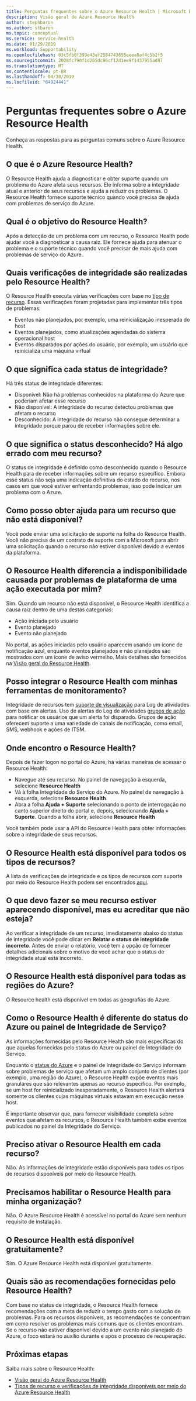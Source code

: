 ```yaml
---
title: Perguntas frequentes sobre o Azure Resource Health | Microsoft Docs
description: Visão geral do Azure Resource Health
author: stephbaron
ms.author: stbaron
ms.topic: conceptual
ms.service: service-health
ms.date: 01/29/2019
ms.workload: Supportability
ms.openlocfilehash: 03c5fb0f399e43af2584743655eeea8af4c5b2f5
ms.sourcegitcommit: 2028fc790f1d265dc96cf12d1ee9f1437955ad87
ms.translationtype: MT
ms.contentlocale: pt-BR
ms.lasthandoff: 04/30/2019
ms.locfileid: "64924441"
---
```

# <a name="azure-resource-health-faq"></a>Perguntas frequentes sobre o Azure Resource Health
Conheça as respostas para as perguntas comuns sobre o Azure Resource Health.

## <a name="what-is-azure-resource-health"></a>O que é o Azure Resource Health?
O Resource Health ajuda a diagnosticar e obter suporte quando um problema do Azure afeta seus recursos. Ele informa sobre a integridade atual e anterior de seus recursos e ajuda a reduzir os problemas. O Resource Health fornece suporte técnico quando você precisa de ajuda com problemas de serviço do Azure.  

## <a name="what-is-the-resource-health-intended-for"></a>Qual é o objetivo do Resource Health?
Após a detecção de um problema com um recurso, o Resource Health pode ajudar você a diagnosticar a causa raiz. Ele fornece ajuda para atenuar o problema e o suporte técnico quando você precisar de mais ajuda com problemas de serviço do Azure.

## <a name="what-health-checks-are-performed-by-resource-health"></a>Quais verificações de integridade são realizadas pelo Resource Health?
O Resource Health executa várias verificações com base no [tipo de recurso](resource-health-checks-resource-types.md). Essas verificações foram projetadas para implementar três tipos de problemas: 
- Eventos não planejados, por exemplo, uma reinicialização inesperada do host
- Eventos planejados, como atualizações agendadas do sistema operacional host
- Eventos disparados por ações do usuário, por exemplo, um usuário que reinicializa uma máquina virtual

## <a name="what-does-each-of-the-health-status-mean"></a>O que significa cada status de integridade?
Há três status de integridade diferentes:
- Disponível: Não há problemas conhecidos na plataforma do Azure que poderiam afetar esse recurso
- Não disponível: A integridade do recurso detectou problemas que afetam o recurso
- Desconhecido: A integridade do recurso não consegue determinar a integridade porque parou de receber informações sobre ele. 

## <a name="what-does-the-unknown-status-mean-is-something-wrong-with-my-resource"></a>O que significa o status desconhecido? Há algo errado com meu recurso?
O status de integridade é definido como desconhecido quando o Resource Health para de receber informações sobre um recurso específico. Embora esse status não seja uma indicação definitiva do estado do recurso, nos casos em que você estiver enfrentando problemas, isso pode indicar um problema com o Azure.

## <a name="how-can-i-get-help-for-a-resource-that-is-unavailable"></a>Como posso obter ajuda para um recurso que não está disponível?
Você pode enviar uma solicitação de suporte na folha do Resource Health. Você não precisa de um contrato de suporte com a Microsoft para abrir uma solicitação quando o recurso não estiver disponível devido a eventos da plataforma.

## <a name="does-resource-health-differentiate-between-unavailability-cased-by-platform-problems-versus-something-i-did"></a>O Resource Health diferencia a indisponibilidade causada por problemas de plataforma de uma ação executada por mim?
Sim. Quando um recurso não está disponível, o Resource Health identifica a causa raiz dentro de uma destas categorias: 
-   Ação iniciada pelo usuário
-   Evento planejado 
-   Evento não planejado

No portal, as ações iniciadas pelo usuário aparecem usando um ícone de notificação azul, enquanto eventos planejados e não planejados são mostrados com um ícone de aviso vermelho. Mais detalhes são fornecidos na [Visão geral do Resource Health](Resource-health-overview.md).  

## <a name="can-i-integrate-resource-health-with-my-monitoring-tools"></a>Posso integrar o Resource Health com minhas ferramentas de monitoramento?
Integridade de recursos tem [suporte de visualização](resource-health-alert-arm-template-guide.md) para Log de atividades com base em alertas. Uso de alertas do Log de atividades [grupos de ação](https://docs.microsoft.com/azure/azure-monitor/platform/action-groups) para notificar os usuários que um alerta foi disparado. Grupos de ação oferecem suporte a uma variedade de canais de notificação, como email, SMS, webhook e ações de ITSM.

## <a name="where-do-i-find-resource-health"></a>Onde encontro o Resource Health?
Depois de fazer logon no portal do Azure, há várias maneiras de acessar o Resource Health:
- Navegue até seu recurso. No painel de navegação à esquerda, selecione **Resource Health**
- Vá à folha Integridade do Serviço do Azure.  No painel de navegação à esquerda, selecione **Resource Health**.
- Abra a folha **Ajuda + Suporte** selecionando o ponto de interrogação no canto superior direito do portal e, depois, selecionando **Ajuda + Suporte**. Quando a folha abrir, selecione **Resource Health**

Você também pode usar a API do Resource Health para obter informações sobre a integridade de seus recursos.

## <a name="is-resource-health-available-for-all-resource-types"></a>O Resource Health está disponível para todos os tipos de recursos?
A lista de verificações de integridade e os tipos de recursos com suporte por meio do Resource Health podem ser encontrados [aqui](resource-health-checks-resource-types.md).

## <a name="what-should-i-do-if-my-resource-is-showing-available-but-i-believe-it-is-not"></a>O que devo fazer se meu recurso estiver aparecendo disponível, mas eu acreditar que não esteja?
Ao verificar a integridade de um recurso, imediatamente abaixo do status de integridade você pode clicar em **Relatar o status de integridade incorreto**. Antes de enviar o relatório, você tem a opção de fornecer detalhes adicionais sobre o motivo de você achar que o status de integridade atual está incorreto.

## <a name="is-resource-health-available-for-all-azure-regions"></a>O Resource Health está disponível para todas as regiões do Azure? 
O Resource health está disponível em todas as geografias do Azure.

## <a name="how-is-resource-health-different-from-azure-status-or-the-service-health-dashboard"></a>Como o Resource Health é diferente do status do Azure ou painel de Integridade de Serviço?
As informações fornecidas pelo Resource Health são mais específicas do que aquelas fornecidas pelo status do Azure ou painel de Integridade do Serviço.

Enquanto o [status do Azure](https://status.azure.com) e o painel de Integridade do Serviço informam sobre problemas de serviço que afetam um amplo conjunto de clientes (por exemplo, uma região do Azure), o Resource Health expõe eventos mais granulares que são relevantes apenas ao recurso específico. Por exemplo, se um host for reinicializado inesperadamente, o Resource Health alertará somente os clientes cujas máquinas virtuais estavam em execução nesse host.

É importante observar que, para fornecer visibilidade completa sobre eventos que afetam os recursos, o Resource Health também exibe eventos publicados no painel da Integridade do Serviço.

## <a name="do-i-need-to-activate-resource-health-for-each-resource"></a>Preciso ativar o Resource Health em cada recurso?
Não. As informações de integridade estão disponíveis para todos os tipos de recursos disponíveis por meio do Resource Health. 

## <a name="do-we-need-to-enable-resource-health-for-my-organization"></a>Precisamos habilitar o Resource Health para minha organização?
Não.  O Azure Resource Health é acessível no portal do Azure sem nenhum requisito de instalação.

## <a name="is-resource-health-available-free-of-charge"></a>O Resource Health está disponível gratuitamente?
Sim.  O Azure Resource Health está disponível gratuitamente.

## <a name="what-are-the-recommendations-that-resource-health-provides"></a>Quais são as recomendações fornecidas pelo Resource Health?
Com base no status de integridade, o Resource Health fornece recomendações com a meta de reduzir o tempo gasto com a solução de problemas. Para os recursos disponíveis, as recomendações se concentram em como resolver os problemas mais comuns que os clientes encontram. Se o recurso não estiver disponível devido a um evento não planejado do Azure, o foco estará no auxílio durante e após o processo de recuperação. 

## <a name="next-steps"></a>Próximas etapas

Saiba mais sobre o Resource Health:
-  [Visão geral do Azure Resource Health](Resource-health-overview.md)
-  [Tipos de recurso e verificações de integridade disponíveis por meio do Azure Resource Health](resource-health-checks-resource-types.md)
